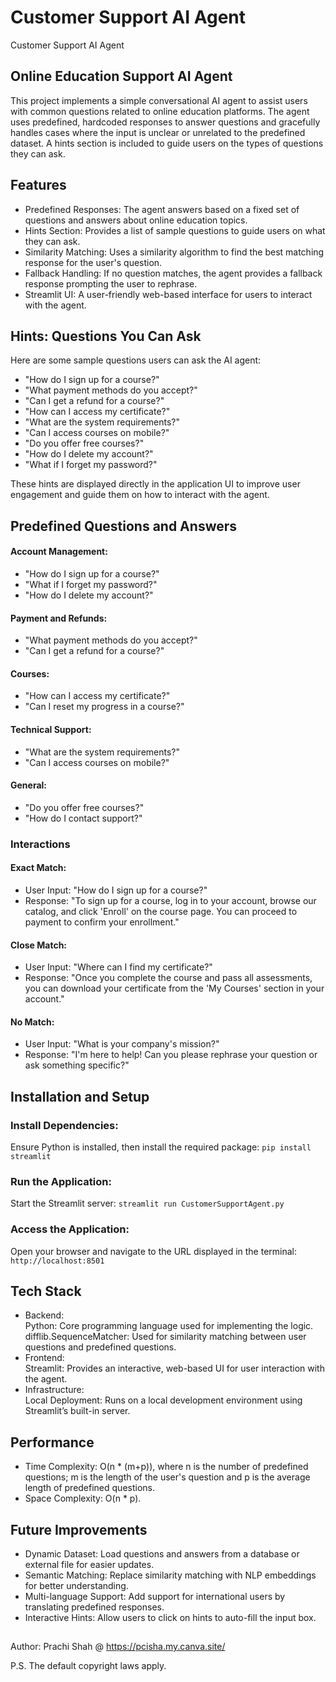 # Customer Support AI Agent
Customer Support AI Agent


## Online Education Support AI Agent
This project implements a simple conversational AI agent to assist users with common questions related to online education platforms. The agent uses predefined, hardcoded responses to answer questions and gracefully handles cases where the input is unclear or unrelated to the predefined dataset. A hints section is included to guide users on the types of questions they can ask.


## Features
- Predefined Responses: The agent answers based on a fixed set of questions and answers about online education topics.
- Hints Section: Provides a list of sample questions to guide users on what they can ask.
- Similarity Matching: Uses a similarity algorithm to find the best matching response for the user's question.
- Fallback Handling: If no question matches, the agent provides a fallback response prompting the user to rephrase.
- Streamlit UI: A user-friendly web-based interface for users to interact with the agent.


## Hints: Questions You Can Ask
Here are some sample questions users can ask the AI agent:

- "How do I sign up for a course?"
- "What payment methods do you accept?"
- "Can I get a refund for a course?"
- "How can I access my certificate?"
- "What are the system requirements?"
- "Can I access courses on mobile?"
- "Do you offer free courses?"
- "How do I delete my account?"
- "What if I forget my password?"

These hints are displayed directly in the application UI to improve user engagement and guide them on how to interact with the agent.


## Predefined Questions and Answers
#### Account Management:
- "How do I sign up for a course?"
- "What if I forget my password?"
- "How do I delete my account?"

#### Payment and Refunds:
- "What payment methods do you accept?"
- "Can I get a refund for a course?"

#### Courses:
- "How can I access my certificate?"
- "Can I reset my progress in a course?"

#### Technical Support:
- "What are the system requirements?"
- "Can I access courses on mobile?"

#### General:
- "Do you offer free courses?"
- "How do I contact support?"


### Interactions
#### Exact Match:
- User Input: "How do I sign up for a course?"
- Response: "To sign up for a course, log in to your account, browse our catalog, and click 'Enroll' on the course page. You can proceed to payment to confirm your enrollment."

#### Close Match:
- User Input: "Where can I find my certificate?"
- Response: "Once you complete the course and pass all assessments, you can download your certificate from the 'My Courses' section in your account."

#### No Match:
- User Input: "What is your company's mission?"
- Response: "I'm here to help! Can you please rephrase your question or ask something specific?"


## Installation and Setup
### Install Dependencies:
Ensure Python is installed, then install the required package:
```pip install streamlit```

### Run the Application:
Start the Streamlit server:
```streamlit run CustomerSupportAgent.py```

### Access the Application:
Open your browser and navigate to the URL displayed in the terminal: ```http://localhost:8501```


## Tech Stack
- Backend:  
Python: Core programming language used for implementing the logic.  
difflib.SequenceMatcher: Used for similarity matching between user questions and predefined questions.
- Frontend:  
Streamlit: Provides an interactive, web-based UI for user interaction with the agent.
- Infrastructure:  
Local Deployment: Runs on a local development environment using Streamlit’s built-in server.


## Performance
- Time Complexity: O(n * (m+p)), where n is the number of predefined questions; m is the length of the user's question and p is the average length of predefined questions.  
- Space Complexity: O(n * p).


## Future Improvements
- Dynamic Dataset: Load questions and answers from a database or external file for easier updates.
- Semantic Matching: Replace similarity matching with NLP embeddings for better understanding.
- Multi-language Support: Add support for international users by translating predefined responses.
- Interactive Hints: Allow users to click on hints to auto-fill the input box.

##
Author: Prachi Shah @ https://pcisha.my.canva.site/

P.S. The default copyright laws apply.
